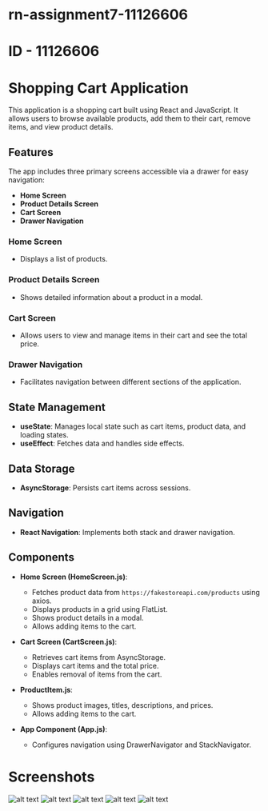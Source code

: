 # rn-assignment7-11126606
# ID - 11126606
# Shopping Cart Application

This application is a shopping cart built using React and JavaScript. It allows users to browse available products, add them to their cart, remove items, and view product details.

## Features

The app includes three primary screens accessible via a drawer for easy navigation:
- **Home Screen**
- **Product Details Screen**
- **Cart Screen**
- **Drawer Navigation**

### Home Screen
- Displays a list of products.

### Product Details Screen
- Shows detailed information about a product in a modal.

### Cart Screen
- Allows users to view and manage items in their cart and see the total price.

### Drawer Navigation
- Facilitates navigation between different sections of the application.

## State Management

- **useState**: Manages local state such as cart items, product data, and loading states.
- **useEffect**: Fetches data and handles side effects.

## Data Storage

- **AsyncStorage**: Persists cart items across sessions.

## Navigation

- **React Navigation**: Implements both stack and drawer navigation.

## Components

- **Home Screen (HomeScreen.js)**:
  - Fetches product data from `https://fakestoreapi.com/products` using axios.
  - Displays products in a grid using FlatList.
  - Shows product details in a modal.
  - Allows adding items to the cart.

- **Cart Screen (CartScreen.js)**:
  - Retrieves cart items from AsyncStorage.
  - Displays cart items and the total price.
  - Enables removal of items from the cart.

- **ProductItem.js**:
  - Shows product images, titles, descriptions, and prices.
  - Allows adding items to the cart.

- **App Component (App.js)**:
  - Configures navigation using DrawerNavigator and StackNavigator.




# Screenshots
![alt text](myProject/assets/Screenshot/shot1.jpeg) 
![alt text](myProject/assets/Screenshot/shot2.jpeg)
![alt text](myProject/assets/Screenshot/shot3.jpeg)
![alt text](myProject/assets/Screenshot/shot4.jpeg)
![alt text](myProject/assets/Screenshot/shot5.jpeg)